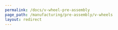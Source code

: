 ```yaml
---
permalink: /docs/v-wheel-pre-assembly
page_path: /manufacturing/pre-assembly/v-wheels
layout: redirect
---
```

